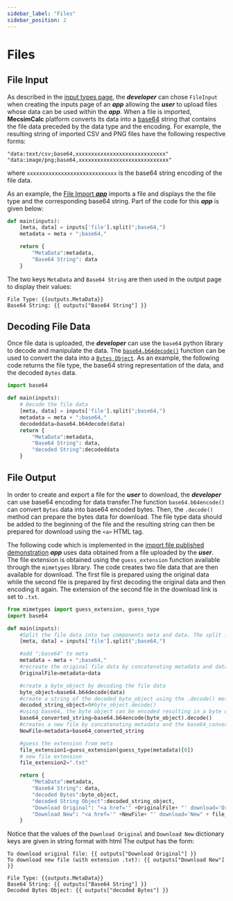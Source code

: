 ```yaml
---
sidebar_label: "Files"
sidebar_position: 2
---
```


# Files

## File Input

As described in the [input types page](../Inputs/Input-Types), the _**developer**_ can chose `FileInput` when creating the inputs page of an _**app**_ allowing the _**user**_ to upload files whose data can be used within the _**app**_. When a file is imported, **MecsimCalc** platform converts its data into a [base64](https://stackoverflow.com/questions/3538021) string that contains the file data preceded by the data type and the encoding. For example, the resulting string of imported CSV and PNG files have the following respective forms:

```
"data:text/csv;base64,xxxxxxxxxxxxxxxxxxxxxxxxxxxxx"
"data:image/png;base64,xxxxxxxxxxxxxxxxxxxxxxxxxxxxx"
```

where `xxxxxxxxxxxxxxxxxxxxxxxxxxxxx` is the base64 string encoding of the file data.

As an example, the [File Import _**app**_](https://mecsimcalc.com/app/3705244/import_file) imports a file and displays the the file type and the corresponding base64 string. Part of the code for this _**app**_ is given below:

```python
def main(inputs):
    [meta, data] = inputs['file'].split(";base64,")
    metadata = meta + ";base64,"

    return {
        "MetaData":metadata,
        "Base64 String": data
    }
```

The two keys `MetaData` and `Base64 String` are then used in the output page to display their values:

```
File Type: {{outputs.MetaData}}
Base64 String: {{ outputs["Base64 String"] }}
```

## Decoding File Data

Once file data is uploaded, the _**developer**_ can use the `base64` python library to decode and manipulate the data. The [`base64.b64decode()`](https://docs.python.org/3/library/base64.html) function can be used to convert the data into a [`Bytes Object`](https://docs.python.org/3/library/stdtypes.html#bytes). As an example, the following code returns the file type, the base64 string representation of the data, and the decoded `Bytes` data.

```python
import base64

def main(inputs):
    # Decode the file data
    [meta, data] = inputs['file'].split(";base64,")
    metadata = meta + ";base64,"
    decodeddata=base64.b64decode(data)
    return {
        "MetaData":metadata,
        "Base64 String": data,
        "decoded String":decodeddata
    }
```

## File Output

In order to create and export a file for the _**user**_ to download, the _**developer**_ can use base64 encoding for data transfer.The function `base64.b64encode()` can convert `Bytes` data into base64 encoded bytes. Then, the `.decode()` method can prepare the bytes data for download. The file type data should be added to the beginning of the file and the resulting string can then be prepared for download using the `<a>` HTML tag.

The following code which is implemented in the [import file published demonstration](https://mecsimcalc.com/app/3705244/import_file) _**app**_ uses data obtained from a file uploaded by the _**user**_. The file extension is obtained using the `guess_extension` function available through the `mimetypes` library. The code creates two file data that are then available for download. The first file is prepared using the original data while the second file is prepared by first decoding the original data and then encoding it again. The extension of the second file in the download link is set to `.txt`.

```python
from mimetypes import guess_extension, guess_type
import base64

def main(inputs):
    #Split the file data into two components meta and data. The split function removes the string ";base64",
    [meta, data] = inputs['file'].split(";base64,")

    #add ";base64" to meta
    metadata = meta + ";base64,"
    #recreate the original file data by concatenating metadata and data
    OriginalFile=metadata+data

    #create a byte_object by decoding the file data
    byte_object=base64.b64decode(data)
    #create a string of the decoded byte_object using the .decode() method.
    decoded_string_object=0#byte_object.decode()
    #using base64, the byte object can be encoded resulting in a byte object. The ".decode()" method returns the equivalent string.
    base64_converted_string=base64.b64encode(byte_object).decode()
    #creates a new file by concatenating metadata and the base64_converted_string
    NewFile=metadata+base64_converted_string

    #guess the extension from meta
    file_extension1=guess_extension(guess_type(metadata)[0])
    # new file extension
    file_extension2=".txt"

    return {
        "MetaData":metadata,
        "Base64 String": data,
        "decoded Bytes":byte_object,
        "decoded String Object":decoded_string_object,
        "Download Original": "<a href='" +OriginalFile+ "' download='Original" + file_extension1 + "'>Download</a>",
        "Download New": "<a href='" +NewFile+ "' download='New" + file_extension2 + "'>Download</a>"
    }
```

Notice that the values of the `Download Original` and `Download New` dictionary keys are given in string format with html The output has the form:

```
To download original file: {{ outputs["Download Original"] }}
To download new file (with extension .txt): {{ outputs["Download New"] }}

File Type: {{outputs.MetaData}}
Base64 String: {{ outputs["Base64 String"] }}
Decoded Bytes Object: {{ outputs["decoded Bytes"] }}
```
